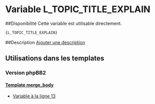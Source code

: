 # Variable L_TOPIC_TITLE_EXPLAIN

##Disponibilité
Cette variable est utilisable directement.

```html
{L_TOPIC_TITLE_EXPLAIN}
```

##Description
[Ajouter une description](https://fa-tvars.appspot.com/var/L_TOPIC_TITLE_EXPLAIN)

## Utilisations dans les templates

### Version phpBB2

#### [Template merge_body](subsilver/merge_body.md#readme)
* [Variable &agrave; la ligne 13](../subsilver/merge_body.tpl#L13)